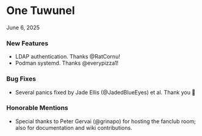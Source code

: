 # One Tuwunel

June 6, 2025

### New Features

- LDAP authentication. Thanks @RatCornu!
- Podman systemd. Thanks @everypizza1!

### Bug Fixes

- Several panics fixed by Jade Ellis (@JadedBlueEyes) et al. Thank you 🙏

### Honorable Mentions

- Special thanks to Peter Gervai (@grinapo) for hosting the fanclub room; also
for documentation and wiki contributions.
